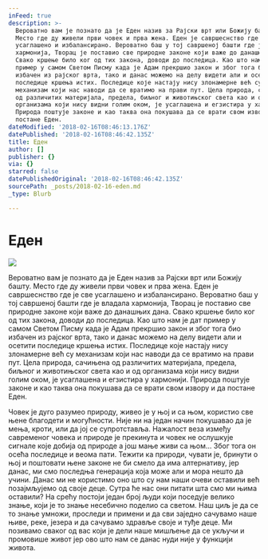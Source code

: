 ```yaml
---
inFeed: true
description: >-
  Вероватно вам је познато да је Еден назив за Рајски врт или Божију башту.
  Место где ду живели први човек и прва жена. Еден је савршеснство где је све
  усаглашено и избалансирано. Вероватно баш у тој савршеној башти где је владала
  хармонија, Творац је поставио све природне законе који важе до данашњих дана.
  Свако кршење било ког од тих закона, доводи до последица. Као што нам је дат
  пример у самом Светом Писму када је Адам прекршио закон и због тога био
  избачен из рајског врта, тако и данас можемо на делу видети али и осетити
  последице кршења истих. Последице које настају нису злонамерне већ су
  механизам који нас наводи да се вратимо на прави пут. Цела природа, сачињена
  од различитих материјала, предела, биљног и животињског света као и од
  организама који нису видни голим оком, је усаглашена и егзистира у хармонији.
  Природа поштује законе и као таква она покушава да се врати свом извору и да
  постане Еден.
dateModified: '2018-02-16T08:46:13.176Z'
datePublished: '2018-02-16T08:46:42.135Z'
title: Еден
author: []
publisher: {}
via: {}
starred: false
datePublishedOriginal: '2018-02-16T08:46:42.135Z'
sourcePath: _posts/2018-02-16-eden.md
_type: Blurb

---
```

# Еден
![](https://the-grid-user-content.s3-us-west-2.amazonaws.com/c0cd147b-65b2-47af-aae1-9bc9c0c8cbd8.jpg)

Вероватно вам је познато да је Еден назив за Рајски врт или Божију башту. Место где ду живели први човек и прва жена. Еден је савршеснство где је све усаглашено и избалансирано. Вероватно баш у тој савршеној башти где је владала хармонија, Творац је поставио све природне законе који важе до данашњих дана. Свако кршење било ког од тих закона, доводи до последица. Као што нам је дат пример у самом Светом Писму када је Адам прекршио закон и због тога био избачен из рајског врта, тако и данас можемо на делу видети али и осетити последице кршења истих. Последице које настају нису злонамерне већ су механизам који нас наводи да се вратимо на прави пут. Цела природа, сачињена од различитих материјала, предела, биљног и животињског света као и од организама који нису видни голим оком, је усаглашена и егзистира у хармонији. Природа поштује законе и као таква она покушава да се врати свом извору и да постане Еден.

Човек је дуго разумео природу, живео је у њој и са њом, користио све њене благодети и могућности. Није ни на један начин покушавао да је мења, кроти, или да јој се супротставља. Нажалост веза између савременог човека и природе је прекинута и човек не ослушкује сигнале које добија од природе а још мање живи са њом... Због тога он осећа последице и веома пати. Тежити ка природи, чувати је, бринути о њој и поштовати њене законе не би смело да има алтернативу, јер данас, ми смо последња генерација која може али и мора нешто да учини. Данас ми не користимо оно што су нам наши очеви оставили већ позајмљујемо од своје деце. Сутра ће нас они питати шта смо ми њима оставили? На срећу постоји један број људи који поседује велико знање, који је то знање несебично поделио са светом. Наш циљ је да се то знање умножи, проследи и примени и да сви заједно сачувамо наше њиве, реке, језера и да сачувамо здравље своје и туђе деце. Ми позивамо сваког од вас који је дели наше мишљење да се укључи и промовише живот јер ово што нам се данас нуди није у функцији живота.